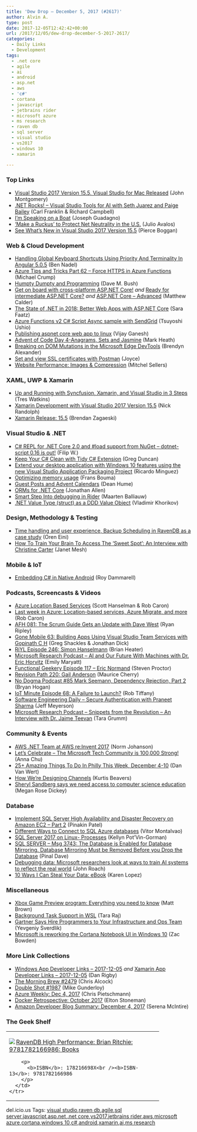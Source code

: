 ```yaml
---
title: 'Dew Drop – December 5, 2017 (#2617)'
author: Alvin A.
type: post
date: 2017-12-05T12:42:42+00:00
url: /2017/12/05/dew-drop-december-5-2017-2617/
categories:
  - Daily Links
  - Development
tags:
  - .net core
  - agile
  - ai
  - android
  - asp.net
  - aws
  - 'c#'
  - cortana
  - javascript
  - jetbrains rider
  - microsoft azure
  - ms research
  - raven db
  - sql server
  - visual studio
  - vs2017
  - windows 10
  - xamarin

---
```

### <a name="top"></a>Top Links

  * <a href="https://blogs.msdn.microsoft.com/visualstudio/2017/12/04/visual-studio-2017-version-15-5-visual-studio-for-mac-released/" target="_blank">Visual Studio 2017 Version 15.5, Visual Studio for Mac Released</a> (John Montgomery)
  * <a href="http://www.dotnetrocks.com/default.aspx?ShowNum=1499" target="_blank">.NET Rocks! &#8211; Visual Studio Tools for AI with Seth Juarez and Paige Bailey</a> (Carl Franklin & Richard Campbell)
  * <a href="http://feedproxy.google.com/~r/JosephGuadagno/~3/-sURiKflCVo/" target="_blank">I’m Speaking on a Boat</a> (Joseph Guadagno)
  * <a href="https://github.com/blog/2475-make-a-ruckus-to-protect-net-neutrality-in-the-u-s" target="_blank">‘Make a Ruckus’ to Protect Net Neutrality in the U.S.</a> (Julio Avalos)
  * <a href="https://blog.xamarin.com/whats-new-visual-studio-2017-version-15-5/" target="_blank">See What’s New in Visual Studio 2017 Version 15.5</a> (Pierce Boggan)



### <a name="web"></a>Web & Cloud Development

  * <a href="https://www.bennadel.com/blog/3382-handling-global-keyboard-shortcuts-using-priority-and-terminality-in-angular-5-0-5.htm" target="_blank">Handling Global Keyboard Shortcuts Using Priority And Terminality In Angular 5.0.5</a> (Ben Nadel)
  * <a href="https://www.michaelcrump.net/azure-tips-and-tricks62/" target="_blank">Azure Tips and Tricks Part 62 &#8211; Force HTTPS in Azure Functions</a> (Michael Crump)
  * <a href="https://blog.dmbcllc.com/humpty-dumpty-programming/" target="_blank">Humpty Dumpty and Programming</a> (Dave M. Bush)
  * <a href="https://borntolearn.mslearn.net/b/mva/posts/get-on-board-with-cross-platform-asp-net-core" target="_blank">Get on board with cross-platform ASP.NET Core!</a> _and_ <a href="https://borntolearn.mslearn.net/b/mva/posts/ready-for-intermediate-asp-net-core" target="_blank">Ready for intermediate ASP.NET Core?</a> _and_ <a href="https://borntolearn.mslearn.net/b/mva/posts/asp-net-core-advanced" target="_blank">ASP.NET Core – Advanced</a> (Matthew Calder)
  * <a href="https://www.telerik.com/blogs/the-state-of-net-in-2018-better-web-apps-with-aspnet-core" target="_blank">The State of .NET in 2018: Better Web Apps with ASP.NET Core</a> (Sara Faatz)
  * <a href="http://blogs.technet.microsoft.com/livedevopsinjapan/2017/12/04/azure-functions-v2-async-sample-with-sendgrid/" target="_blank">Azure Functions v2 C# Script Async sample with SendGrid</a> (Tsuyoshi Ushio)
  * <a href="https://blog.vijay.name/2017/12/publishing-aspnet-core-web-app-to-linux/" target="_blank">Publishing aspnet core web app to linux</a> (Vijay Ganesh)
  * <a href="http://markheath.net/post/advent-of-code-2017-day-4" target="_blank">Advent of Code Day 4-Anagrams, Sets and Jasmine</a> (Mark Heath)
  * <a href="http://blogs.windows.com/msedgedev/2017/12/04/dom-mutation-breakpoints-edge-devtools/?WT.mc_id=DX_MVP4025064" target="_blank">Breaking on DOM Mutations in the Microsoft Edge DevTools</a> (Brendyn Alexander)
  * <a href="http://blog.getpostman.com/2017/12/05/set-and-view-ssl-certificates-with-postman/" target="_blank">Set and view SSL certificates with Postman</a> (Joyce)
  * <a href="https://mitchelsellers.com/blogs/2017/12/04/website-performance-images-compression" target="_blank">Website Performance: Images & Compression</a> (Mitchel Sellers)



### <a name="silverlight"></a>XAML, UWP & Xamarin

  * <a href="https://www.syncfusion.com/blogs/post/up-and-running-with-syncfusion-xamarin-and-visual-studio-in-3-steps.aspx" target="_blank">Up and Running with Syncfusion, Xamarin, and Visual Studio in 3 Steps</a> (Tres Watkins)
  * <a href="http://feedproxy.google.com/~r/NicksNetTravels/~3/XhQNQA-bvQw/post.aspx" target="_blank">Xamarin Development with Visual Studio 2017 Version 15.5</a> (Nick Randolph)
  * <a href="https://releases.xamarin.com/release-15-5/" target="_blank">Xamarin Release: 15.5</a> (Brendan Zagaeski)



### <a name="dotnet"></a>Visual Studio & .NET

  * <a href="https://www.strathweb.com/2017/12/c-repl-for-net-core-2-0-and-load-support-from-nuget-0-16-dotnet-script-is-out/" target="_blank">C# REPL for .NET Core 2.0 and #load support from NuGet – dotnet-script 0.16 is out!</a> (Filip W.)
  * <a href="https://channel9.msdn.com/coding4fun/blog/Keep-Your-C-Clean-with-Tidy-C-Extension?WT.mc_id=DX_MVP4025064" target="_blank">Keep Your C# Clean with Tidy C# Extension</a> (Greg Duncan)
  * <a href="http://blogs.windows.com/buildingapps/2017/12/04/extend-desktop-application-windows-10-features-using-new-visual-studio-application-packaging-project/?WT.mc_id=DX_MVP4025064" target="_blank">Extend your desktop application with Windows 10 features using the new Visual Studio Application Packaging Project</a> (Ricardo Minguez)
  * <a href="http://feedproxy.google.com/~r/FransBouma/~3/JTH8FYiIGxU/optimizing-memory-usage" target="_blank">Optimizing memory usage</a> (Frans Bouma)
  * <a href="http://feedproxy.google.com/~r/DeanHumesBlog/~3/qGupngOsw2A/10167" target="_blank">Guest Posts and Advent Calendars</a> (Dean Hume)
  * <a href="http://www.infoq.com/news/2017/12/NetCore-ORMs?utm_campaign=infoq_content&utm_source=infoq&utm_medium=feed&utm_term=global" target="_blank">ORMs for .NET Core</a> (Jonathan Allen)
  * <a href="https://blog.jetbrains.com/dotnet/2017/12/05/smart-step-debugging-rider/" target="_blank">Smart Step Into debugging in Rider</a> (Maarten Balliauw)
  * <a href="http://enterprisecraftsmanship.com/2017/12/04/net-value-type-ddd-value-object/" target="_blank">.NET Value Type (struct) as a DDD Value Object</a> (Vladimir Khorikov)



### <a name="design"></a>Design, Methodology & Testing

  * <a href="http://feedproxy.google.com/~r/AyendeRahien/~3/Xpr0jLxgRKM/time-handling-and-user-experience-backup-scheduling-in-ravendb-as-a-case-study" target="_blank">Time handling and user experience, Backup Scheduling in RavenDB as a case study</a> (Oren Eini)
  * <a href="https://blog.trello.com/how-to-train-your-brain-sweet-spot-christine-carter" target="_blank">How To Train Your Brain To Access The &#8216;Sweet Spot&#8217;: An Interview with Christine Carter</a> (Janet Mesh)



### <a name="mobile"></a>Mobile & IoT

  * <a href="https://android.jlelse.eu/embedding-c-in-native-android-1b6edf1ed007?source=rss----8fca399d4de---4" target="_blank">Embedding C# in Native Android</a> (Roy Dammarell)



### <a name="podcasts"></a>Podcasts, Screencasts & Videos

  * <a href="https://channel9.msdn.com/Shows/Azure-Friday/Azure-Location-Based-Services?WT.mc_id=DX_MVP4025064" target="_blank">Azure Location Based Services</a> (Scott Hanselman & Rob Caron)
  * <a href="https://azure.microsoft.com/blog/last-week-in-azure-week-of-2017-11-27/" target="_blank">Last week in Azure: Location-based services, Azure Migrate, and more</a> (Rob Caron)
  * <a href="https://ryanripley.com/afh-081-scrum-guide-gets-update-dave-west/" target="_blank">AFH 081: The Scrum Guide Gets an Update with Dave West</a> (Ryan Ripley)
  * <a href="https://tracking.feedpress.it/link/8084/7612399" target="_blank">Gone Mobile 63: Building Apps Using Visual Studio Team Services with Gopinath C H</a> (Greg Shackles & Jonathan Dick)
  * <a href="http://riyl.podbean.com/e/episode-246-simon-hanselmann/" target="_blank">RiYL Episode 246: Simon Hanselmann</a> (Brian Heater)
  * <a href="https://www.microsoft.com/en-us/research/blog/ai-and-our-future-with-machines-eric-horvitz/" target="_blank">Microsoft Research Podcast &#8211; AI and Our Future With Machines with Dr. Eric Horvitz</a> (Emily Maryatt)
  * <a href="https://www.functionalgeekery.com/episode-117-eric-normand/" target="_blank">Functional Geekery Episode 117 – Eric Normand</a> (Steven Proctor)
  * <a href="http://revisionpath.simplecast.fm/gail-anderson" target="_blank">Revision Path 220: Gail Anderson</a> (Maurice Cherry)
  * <a href="http://feedproxy.google.com/~r/NoDogmaPodcast/~3/EpaUGWZLrGU/" target="_blank">No Dogma Podcast #85 Mark Seemann, Dependency Rejection, Part 2</a> (Bryan Hogan)
  * <a href="http://robtiffany.com/iot-minute-episode-68-a-failure-to-launch/" target="_blank">IoT Minute Episode 68: A Failure to Launch?</a> (Rob Tiffany)
  * <a href="https://softwareengineeringdaily.com/2017/12/05/secure-authentication-with-praneet-sharma/" target="_blank">Software Engineering Daily &#8211; Secure Authentication with Praneet Sharma</a> (Jeff Meyerson)
  * <a href="https://www.microsoft.com/en-us/research/blog/snippets-revolution-interview-dr-jaime-teevan/" target="_blank">Microsoft Research Podcast &#8211; Snippets from the Revolution – An Interview with Dr. Jaime Teevan</a> (Tara Grumm)



### <a name="events"></a>Community & Events

  * <a href="http://feedproxy.google.com/~r/AwsDeveloperBlog/~3/zINzinQAYaE/" target="_blank">AWS .NET Team at AWS re:Invent 2017</a> (Norm Johanson)
  * <a href="https://techcommunity.microsoft.com/t5/Tech-Community-Blog/Let-s-Celebrate-The-Microsoft-Tech-Community-is-100-000-Strong/ba-p/133980" target="_blank">Let’s Celebrate &#8211; The Microsoft Tech Community is 100,000 Strong!</a> (Anna Chu)
  * <a href="http://www.uwishunu.com/2017/12/25-amazing-things-philly-week-december-4-10/" target="_blank">25+ Amazing Things To Do In Philly This Week, December 4-10</a> (Dan Van Wert)
  * <a href="https://stackoverflow.blog/2017/12/04/designing-channels/" target="_blank">How We’re Designing Channels</a> (Kurtis Beavers)
  * <a href="http://feedproxy.google.com/~r/Techcrunch/~3/-wS7J846Oys/" target="_blank">Sheryl Sandberg says we need access to computer science education</a> (Megan Rose Dickey)



### <a name="sql"></a>Database

  * <a href="http://feedproxy.google.com/~r/MSSQLTips-LatestSqlServerTips/~3/Bq-oP7ibRQ0/tip.asp" target="_blank">Implement SQL Server High Availability and Disaster Recovery on Amazon EC2 &#8211; Part 2</a> (Pinakin Patel)
  * <a href="http://feedproxy.google.com/~r/MSSQLTips-LatestSqlServerTips/~3/sZZ4f9tnmwc/tip.asp" target="_blank">Different Ways to Connect to SQL Azure databases</a> (Vitor Montalvao)
  * <a href="http://dbakevlar.com/2017/12/sql-server-2017-linux-processes/" target="_blank">SQL Server 2017 on Linux- Processes</a> (Kellyn Pot’Vin-Gorman)
  * <a href="https://blog.sqlauthority.com/2017/12/05/sql-server-msg-3743-database-enabled-database-mirroring-database-mirroring-must-removed-drop-database/" target="_blank">SQL SERVER – Msg 3743: The Database is Enabled for Database Mirroring. Database Mirroring Must be Removed Before you Drop the Database</a> (Pinal Dave)
  * <a href="https://blogs.microsoft.com/ai/2017/12/04/debugging-data-microsoft-researchers-look-ways-train-ai-systems-reflect-real-world/" target="_blank">Debugging data: Microsoft researchers look at ways to train AI systems to reflect the real world</a> (John Roach)
  * <a href="http://www.datamodel.com/index.php/2017/12/04/10-ways-i-can-steal-your-data-ebook/" target="_blank">10 Ways I Can Steal Your Data: eBook</a> (Karen Lopez)



### <a name="misc"></a>Miscellaneous

  * <a href="http://feedproxy.google.com/~r/wmexperts/~3/1EZ69JGH7Ok/xbox-game-preview" target="_blank">Xbox Game Preview program: Everything you need to know</a> (Matt Brown)
  * <a href="https://blogs.msdn.microsoft.com/commandline/2017/12/04/background-task-support-in-wsl/" target="_blank">Background Task Support in WSL</a> (Tara Raj)
  * <a href="http://www.itprotoday.com/cloud-data-center/gartner-says-hire-programmers-your-infrastructure-and-ops-team" target="_blank">Gartner Says Hire Programmers to Your Infrastructure and Ops Team</a> (Yevgeniy Sverdlik)
  * <a href="http://feedproxy.google.com/~r/wmexperts/~3/WOZUBugCl74/microsoft-reworking-cortana-notebook-ui-windows-10" target="_blank">Microsoft is reworking the Cortana Notebook UI in Windows 10</a> (Zac Bowden)



### <a name="links"></a>More Link Collections

  * <a href="https://www.windowsappdev.com/2017/12/windows-app-developer-links-2017-12-05/" target="_blank">Windows App Developer Links &#8211; 2017-12-05</a> _and_ <a href="https://www.allaboutxamarin.com/2017/12/xamarin-app-developer-links-2017-12-05/" target="_blank">Xamarin App Developer Links &#8211; 2017-12-05</a> (Dan Rigby)
  * <a href="http://feedproxy.google.com/~r/ReflectivePerspective/~3/uARPfV9Koq0/" target="_blank">The Morning Brew #2479</a> (Chris Alcock)
  * <a href="https://afreshcup.com/home/2017/12/05/double-shot-1987.html" target="_blank">Double Shot #1987</a> (Mike Gunderloy)
  * <a href="https://buildazure.com/2017/12/04/azure-weekly-dec-4-2017/" target="_blank">Azure Weekly: Dec 4, 2017</a> (Chris Pietschmann)
  * <a href="http://blog.sixeyed.com/docker-retrospective-october-2017/" target="_blank">Docker Retrospective: October 2017</a> (Elton Stoneman)
  * <a href="https://developer.amazon.com/blogs/appstore/post/f7e32e6b-f97e-4b0d-a05f-e2a776eed833/amazon-developer-blog-summary-december-4-2017" target="_blank">Amazon Developer Blog Summary: December 4, 2017</a> (Serena McIntire)



### <a name="shelf"></a>The Geek Shelf

<div class="wlWriterEditableSmartContent" id="scid:7dc1bd33-94bd-46fd-a20b-0131235bcd47:e7595fa0-58c0-404c-ab44-fdcba16f6a9f" style="margin: 0px; padding: 0px; float: none; display: inline;">
  <table cellspacing="0" cellpadding="2" width="400" border="0" unselectable="on">
    <tr>
      <td valign="top" width="400">
        <p>
          <a title="RavenDB High Performance: Brian Ritchie: 9781782166986: Books" href="http://www.amazon.com/exec/obidos/ASIN/178216698X/amavin-20"><img data-recalc-dims="1" decoding="async" src="https://i0.wp.com/images-na.ssl-images-amazon.com/images/I/51gkW7qpgjL._AC_US218_.jpg?w=660&#038;ssl=1" border="0" align="left" style="float:left" />RavenDB High Performance: Brian Ritchie: 9781782166986: Books</a>
        </p>
        
        <p>
          <b>ISBN</b>: 178216698X<br /><b>ISBN-13</b>: 9781782166986
        </p>
      </td>
    </tr>
  </table>
</div>



<div class="wlWriterEditableSmartContent" id="scid:77ECF5F8-D252-44F5-B4EB-D463C5396A79:0755000d-17df-431b-8877-537894a25674" style="margin: 0px; padding: 0px; float: none; display: inline;">
  del.icio.us Tags: <a href="http://del.icio.us/popular/visual+studio" rel="tag">visual studio</a>,<a href="http://del.icio.us/popular/raven+db" rel="tag">raven db</a>,<a href="http://del.icio.us/popular/agile" rel="tag">agile</a>,<a href="http://del.icio.us/popular/sql+server" rel="tag">sql server</a>,<a href="http://del.icio.us/popular/javascript" rel="tag">javascript</a>,<a href="http://del.icio.us/popular/asp.net" rel="tag">asp.net</a>,<a href="http://del.icio.us/popular/.net+core" rel="tag">.net core</a>,<a href="http://del.icio.us/popular/vs2017" rel="tag">vs2017</a>,<a href="http://del.icio.us/popular/jetbrains+rider" rel="tag">jetbrains rider</a>,<a href="http://del.icio.us/popular/aws" rel="tag">aws</a>,<a href="http://del.icio.us/popular/microsoft+azure" rel="tag">microsoft azure</a>,<a href="http://del.icio.us/popular/cortana" rel="tag">cortana</a>,<a href="http://del.icio.us/popular/windows+10" rel="tag">windows 10</a>,<a href="http://del.icio.us/popular/c%23" rel="tag">c#</a>,<a href="http://del.icio.us/popular/android" rel="tag">android</a>,<a href="http://del.icio.us/popular/xamarin" rel="tag">xamarin</a>,<a href="http://del.icio.us/popular/ai" rel="tag">ai</a>,<a href="http://del.icio.us/popular/ms+research" rel="tag">ms research</a>
</div>
